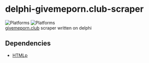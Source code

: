 # delphi-givemeporn.club-scraper
![Platforms](https://img.shields.io/badge/_-Android-447E55?style=for-the-badge&logo=android)
![Platforms](https://img.shields.io/badge/_-Windows-446F7E?style=for-the-badge&logo=windows)  
[givemeporn.club](https://givemeporn.club) scraper written on delphi
## Dependencies
* [HTMLp](https://github.com/RomanYankovsky/HTMLp)
